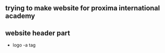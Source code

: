 ## trying to make website for proxima international academy

## website header part
- logo
-a tag
 <a href=""></a>